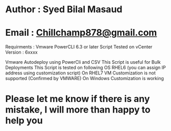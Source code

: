 # Author : Syed Bilal Masaud
# Email : Chillchamp878@gmail.com

Requirments : Vmware PowerCLI 6.3 or later 
Script Tested on vCenter Version : 6xxxx

Vmware Autodeploy using PowerCli and CSV
This Script is useful for Bulk Deployments
This Script is tested on following OS
RHEL6 (you can assign IP address using customization script)
On RHEL7 VM Customization is not supported (Confirmed by VMWARE)
On Windows Customization is working

# Please let me know if there is any mistake,  I will more than happy to help you